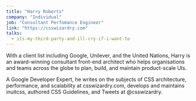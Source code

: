 ```yaml
---
title: "Harry Roberts"
company: "Individual"
job: "Consultant Perfomance Engineer"
link: "https://csswizardry.com"
talks:
  - its-my-third-party-and-ill-cry-if-i-want-to
---
```


With a client list including Google, Unilever, and the United Nations, Harry is an award-winning consultant front-end architect who helps organisations and teams across the globe to plan, build, and maintain product-scale UIs.

A Google Developer Expert, he writes on the subjects of CSS architecture, performance, and scalability at csswizardry.com, develops and maintains inuitcss, authored CSS Guidelines, and Tweets at @csswizardry.